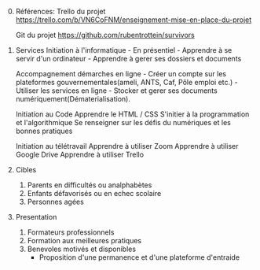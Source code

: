 0. Références:
    Trello du projet
    https://trello.com/b/VN6CoFNM/enseignement-mise-en-place-du-projet

    Git du projet
    https://github.com/rubentrottein/survivors
    
1. Services
    Initiation à l'informatique
        - En présentiel
        - Apprendre à se servir d'un ordinateur
        - Apprendre à gerer ses dossiers et documents
    
    Accompagnement démarches en ligne
        - Créer un compte sur les plateformes gouvernementales(ameli, ANTS, Caf, Pôle emploi etc.)
        - Utiliser les services en ligne
        - Stocker et gerer ses documents numériquement(Dématerialisation).

    Initiation au Code
        Apprendre le HTML / CSS
        S'initier à la programmation et l'algorithmique
        Se renseigner sur les défis du numériques et les bonnes pratiques

    Initiation au télétravail
        Apprendre à utiliser Zoom
        Apprendre à utiliser Google Drive
        Apprendre à utiliser Trello

2. Cibles
    1. Parents en difficultés ou analphabètes
    2. Enfants défavorisés ou en echec scolaire
    3. Personnes agées

3. Presentation
    1. Formateurs professionnels
    2. Formation aux meilleures pratiques
    3. Benevoles motivés et disponibles
        - Proposition d'une permanence et d'une plateforme d'entraide